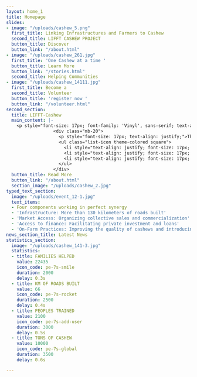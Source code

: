 ```yaml
---
layout: home_1
title: Homepage
slides:
- image: "/uploads/cashew_5.png"
  first_title: Linking Infrastructures and Farmers to Cashew
  second_title: LIFFT CASHEW PROJECT
  button_title: Discover
  button_link: "/about.html"
- image: "/uploads/cashew_261.jpg"
  first_title: 'One Cashew at a time '
  button_title: Learn More
  button_link: "/stories.html"
  second_title: Helping Communities
- image: "/uploads/cashew_14111.jpg"
  first_title: Become a
  second_title: Volunteer
  button_title: 'register now '
  button_link: "/volunteer.html"
second_section:
  title: LIFFT-Cashew
  main_content: |-
    <p style="font-size: 17px; font-family: 'Vinyl', sans-serif; text-align: justify;" class="pr-15">This is a 6-year program (2017-2023) funded by USDA to enhance the production and trade of cashews in local and international markets. The target areas are the cashew growing regions of Senegal, The Gambia and Guinea-Bissau.</p>
                  <div class="mb-20">
                    <p style="font-size: 17px; text-align: justify;">The project works around three objectives which are:</p>
                    <ul class="list-icon theme-colored square">
                      <li style="text-align: justify; font-size: 17px; "><i class="fa fa-hand-o-right"></i>Increase or maintain quality of RCN outturn in 52-54 lbs;</li>
                      <li style="text-align: justify; font-size: 17px; "><i class="fa fa-hand-o-right"></i>Strengthen cooperatives and sale up to 50% by organizing sales;</li>
                      <li style="text-align: justify; font-size: 17px; "><i class="fa fa-hand-o-right"></i>Increase processing of RCN to additional 30000 tons locally.</li>
                    </ul>
                  </div>
  button_title: Read More
  button_link: "/about.html"
  section_image: "/uploads/cashew_2.jpg"
typed_text_section:
  image: "/uploads/event_12-1.jpg"
  text_items:
  - Four components working in perfect synergy
  - 'Infrastructure: More than 130 kilometers of roads built'
  - 'Market Access: Organizing collective sales and commercialization'
  - 'Access to finance: Facilitating private investment and loans'
  - 'On-Farm Practices: Improving the quality of cashews and introducing organic certification'
news_section_title: Latest News
statistics_section:
  image: "/uploads/cashew_141-3.jpg"
  statistics:
  - title: FAMILIES HELPED
    value: 22435
    icon_code: pe-7s-smile
    duration: 2000
    delay: 0.3s
  - title: KM OF ROADS BUILT
    value: 66
    icon_code: pe-7s-rocket
    duration: 2500
    delay: 0.4s
  - title: PEOPLES TRAINED
    value: 2100
    icon_code: pe-7s-add-user
    duration: 3000
    delay: 0.5s
  - title: TONS OF CASHEW
    value: 10000
    icon_code: pe-7s-global
    duration: 3500
    delay: 0.6s

---
```

